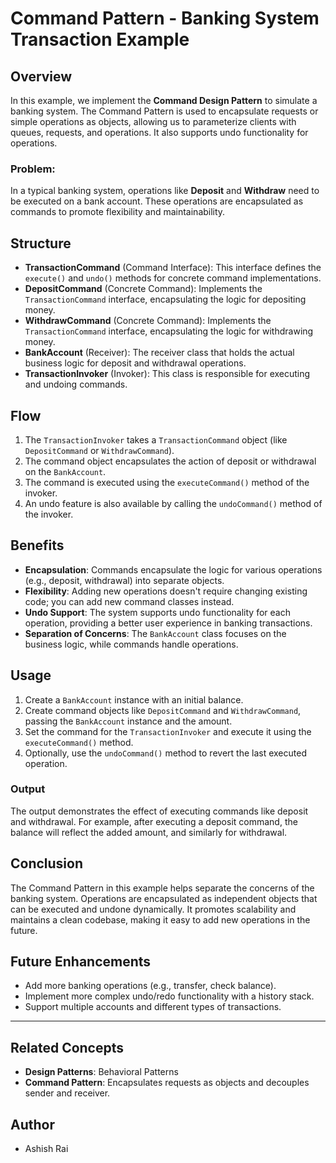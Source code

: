 # Command Pattern - Banking System Transaction Example

## Overview

In this example, we implement the **Command Design Pattern** to simulate a banking system. The Command Pattern is used to encapsulate requests or simple operations as objects, allowing us to parameterize clients with queues, requests, and operations. It also supports undo functionality for operations.

### Problem:
In a typical banking system, operations like **Deposit** and **Withdraw** need to be executed on a bank account. These operations are encapsulated as commands to promote flexibility and maintainability.

## Structure

- **TransactionCommand** (Command Interface): This interface defines the `execute()` and `undo()` methods for concrete command implementations.
- **DepositCommand** (Concrete Command): Implements the `TransactionCommand` interface, encapsulating the logic for depositing money.
- **WithdrawCommand** (Concrete Command): Implements the `TransactionCommand` interface, encapsulating the logic for withdrawing money.
- **BankAccount** (Receiver): The receiver class that holds the actual business logic for deposit and withdrawal operations.
- **TransactionInvoker** (Invoker): This class is responsible for executing and undoing commands.

## Flow

1. The `TransactionInvoker` takes a `TransactionCommand` object (like `DepositCommand` or `WithdrawCommand`).
2. The command object encapsulates the action of deposit or withdrawal on the `BankAccount`.
3. The command is executed using the `executeCommand()` method of the invoker.
4. An undo feature is also available by calling the `undoCommand()` method of the invoker.

## Benefits

- **Encapsulation**: Commands encapsulate the logic for various operations (e.g., deposit, withdrawal) into separate objects.
- **Flexibility**: Adding new operations doesn't require changing existing code; you can add new command classes instead.
- **Undo Support**: The system supports undo functionality for each operation, providing a better user experience in banking transactions.
- **Separation of Concerns**: The `BankAccount` class focuses on the business logic, while commands handle operations.

## Usage

1. Create a `BankAccount` instance with an initial balance.
2. Create command objects like `DepositCommand` and `WithdrawCommand`, passing the `BankAccount` instance and the amount.
3. Set the command for the `TransactionInvoker` and execute it using the `executeCommand()` method.
4. Optionally, use the `undoCommand()` method to revert the last executed operation.

### Output
The output demonstrates the effect of executing commands like deposit and withdrawal. For example, after executing a deposit command, the balance will reflect the added amount, and similarly for withdrawal.

## Conclusion

The Command Pattern in this example helps separate the concerns of the banking system. Operations are encapsulated as independent objects that can be executed and undone dynamically. It promotes scalability and maintains a clean codebase, making it easy to add new operations in the future.

## Future Enhancements

- Add more banking operations (e.g., transfer, check balance).
- Implement more complex undo/redo functionality with a history stack.
- Support multiple accounts and different types of transactions.

---

## Related Concepts
- **Design Patterns**: Behavioral Patterns
- **Command Pattern**: Encapsulates requests as objects and decouples sender and receiver.

## Author
- Ashish Rai

